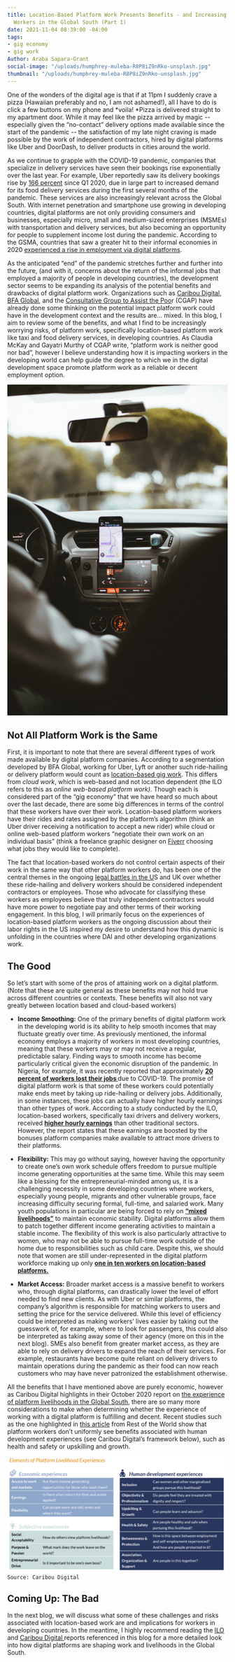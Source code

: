 ```yaml
---
title: Location-Based Platform Work Presents Benefits - and Increasing Risks - to
  Workers in the Global South (Part 1)
date: 2021-11-04 08:39:00 -04:00
tags:
- gig economy
- gig work
Author: Araba Sapara-Grant
social-image: "/uploads/humphrey-muleba-R8P8iZ9nRko-unsplash.jpg"
thumbnail: "/uploads/humphrey-muleba-R8P8iZ9nRko-unsplash.jpg"
---
```


One of the wonders of the digital age is that if at 11pm I suddenly crave a pizza (Hawaiian preferably and no, I am not ashamed!), all I have to do is click a few buttons on my phone and \*voila! \*Pizza is delivered straight to my apartment door. While it may feel like the pizza arrived by magic -- especially given the “no-contact” delivery options made available since the start of the pandemic -- the satisfaction of my late night craving is made possible by the work of independent contractors, hired by digital platforms like Uber and DoorDash, to deliver products in cities around the world.

<!--more-->

As we continue to grapple with the COVID-19 pandemic, companies that specialize in delivery services have seen their bookings rise exponentially over the last year. For example, Uber reportedly saw its delivery bookings rise by [166 percent](https://www.theguardian.com/technology/2021/may/05/uber-earnings-food-delivery-revenue) since Q1 2020, due in large part to increased demand for its food delivery services during the first several months of the pandemic. These services are also increasingly relevant across the Global South. With internet penetration and smartphone use growing in developing countries, digital platforms are not only providing consumers and businesses, especially micro, small and medium-sized enterprises (MSMEs) with transportation and delivery services, but also becoming an opportunity for people to supplement income lost during the pandemic. According to the GSMA, countries that saw a greater hit to their informal economies in 2020 [experienced a rise in employment via digital platforms](https://www.gsma.com/mobilefordevelopment/blog/covid-19-and-the-future-of-work-in-africas-mobile-industry-what-the-experts-say/).

As the anticipated “end” of the pandemic stretches further and further into the future, (and with it, concerns about the return of the informal jobs that employed a majority of people in developing countries), the development sector seems to be expanding its analysis of the potential benefits and drawbacks of digital platform work. Organizations such as [Caribou Digital](https://www.platformlivelihoods.com/), [BFA Global](https://bfaglobal.com/iworker/insights/iworkers-a-new-bellwether-of-the-digital-economy/), and the [Consultative Group to Assist the Poo](https://www.cgap.org/blog/how-can-financial-services-support-platform-workers)r (CGAP) have already done some thinking on the potential impact platform work could have in the development context and the results are... mixed. In this blog, I aim to review some of the benefits, and what I find to be increasingly worrying risks, of platform work, specifically location-based platform work like taxi and food delivery services, in developing countries. As Claudia McKay and Gayatri Murthy of CGAP write, “platform work is neither good nor bad”, however I believe understanding how it is impacting workers in the developing world can help guide the degree to which we in the digital development space promote platform work as a reliable or decent employment option.

![humphrey-muleba-R8P8iZ9nRko-unsplash.jpg](/uploads/humphrey-muleba-R8P8iZ9nRko-unsplash.jpg)

## Not All Platform Work is the Same

First, it is important to note that there are several different types of work made available by digital platform companies. According to a segmentation developed by BFA Global, working for Uber, Lyft or another such ride-hailing or delivery platform would count as [location-based gig work](https://bfaglobal.com/wp-content/uploads/2020/04/BFA_The-iWorker-Project_Ghana-Report_Apr-2020-Web.pdf). This differs from *cloud work*, which is web-based and not location dependent (the ILO refers to this as *online web-based platform work)*. Though each is considered part of the “gig economy” that we have heard so much about over the last decade, there are some big differences in terms of the control that these workers have over their work. Location-based platform workers have their rides and rates assigned by the platform’s algorithm (think an Uber driver receiving a notification to accept a new rider) while cloud or online web-based platform workers “negotiate their own work on an individual basis” (think a freelance graphic designer on [Fiverr](https://www.fiverr.com/) choosing what jobs they would like to complete).

The fact that location-based workers do not control certain aspects of their work in the same way that other platform workers do, has been one of the central themes in the ongoing [legal battles in the U](https://abcnews.go.com/Business/fight-rideshare-drivers-react-ruling-prop-22-unconstitutional/story?id=79599366)S and UK over whether these ride-hailing and delivery workers should be considered independent contractors or employees. Those who advocate for classifying these workers as employees believe that truly independent contractors would have more power to negotiate pay and other terms of their working engagement. In this blog, I will primarily focus on the experiences of location-based platform workers as the ongoing discussion about their labor rights in the US inspired my desire to understand how this dynamic is unfolding in the countries where DAI and other developing organizations work.

## The Good

So let’s start with some of the pros of attaining work on a digital platform. (Note that these are quite general as these benefits may not hold true across different countries or contexts. These benefits will also not vary greatly between location based and cloud-based workers)

* **Income Smoothing:** One of the primary benefits of digital platform work in the developing world is its ability to help smooth incomes that may fluctuate greatly over time. As previously mentioned, the informal economy employs a majority of workers in most developing countries, meaning that these workers may or may not receive a regular, predictable salary. Finding ways to smooth income has become particularly critical given the economic disruption of the pandemic. In Nigeria, for example, it was recently reported that approximately **[ 20 percent of workers lost their jobs ](https://www.reuters.com/world/africa/around-20-nigerian-workers-lost-jobs-due-covid-19-stats-office-2021-09-21/)** due to COVID-19. The promise of digital platform work is that some of these workers could potentially make ends meet by taking up ride-hailing or delivery jobs. Additionally, in some instances, these jobs can actually have higher hourly earnings than other types of work. According to a study conducted by the ILO, location-based workers, specifically taxi drivers and delivery workers, received **[higher hourly earnings](https://www.ilo.org/wcmsp5/groups/public/---dgreports/---dcomm/---publ/documents/publication/wcms_771749.pdf)** than other traditional sectors. However, the report states that these earnings are boosted by the bonuses platform companies make available to attract more drivers to their platforms.

* **Flexibility:** This may go without saying, however having the opportunity to create one’s own work schedule offers freedom to pursue multiple income generating opportunities at the same time. While this may seem like a blessing for the entrepreneurial-minded among us, it is a challenging necessity in some developing countries where workers, especially young people, migrants and other vulnerable groups, face increasing difficulty securing formal, full-time, and salaried work. Many youth populations in particular are being forced to rely on **[“mixed livelihoods”](http://mastercardfdn.org/wp-content/uploads/2018/05/Report_YouthLivelihoods_Feb2017v2-Accessible-3-1-accessible.pdf)** to maintain economic stability. Digital platforms allow them to patch together different income generating activities to maintain a stable income. The flexibility of this work is also particularly attractive to women, who may not be able to pursue full-time work outside of the home due to responsibilities such as child care. Despite this, we should note that women are still under-represented in the digital platform workforce making up only **[one in ten workers on location-based platforms.](https://www.ilo.org/wcmsp5/groups/public/---dgreports/---dcomm/---publ/documents/publication/wcms_771749.pdf)**


* **Market Access:** Broader market access is a massive benefit to workers who, through digital platforms, can drastically lower the level of effort needed to find new clients. As with Uber or similar platforms, the company’s algorithm is responsible for matching workers to users and setting the price for the service delivered. While this level of efficiency could be interpreted as making workers’ lives easier by taking out the guesswork of, for example, where to look for passengers, this could also be interpreted as taking away some of their agency (more on this in the next blog). SMEs also benefit from greater market access, as they are able to rely on delivery drivers to expand the reach of their services. For example, restaurants have become quite reliant on delivery drivers to maintain operations during the pandemic as their food can now reach customers who may have never patronized the establishment otherwise.

All the benefits that I have mentioned above are purely economic, however as Caribou Digital highlights in their October 2020 report on [the experience of platform livelihoods in the Global South](https://www.platformlivelihoods.com/wp-content/uploads/2020/10/QYDEL-v1.01.pdf), there are so many more considerations to make when determining whether the experience of working with a digital platform is fulfilling and decent. Recent studies such as the one highlighted in [this article](https://restofworld.org/2021/global-gig-workers-index-mixed-emotions-dim-prospects/?utm_source=Temp\+-\+World\+Audience&utm_campaign=797a486ff0-EMAIL_CAMPAIGN_2021_10_18_04_57_COPY_01&utm_medium=email&utm_term=0_af5473c5aa-797a486ff0-446089188) from Rest of the World show that platform workers don’t uniformly see benefits associated with human development experiences (see Caribou Digital’s framework below), such as health and safety or upskilling and growth.

![CD Framework.png](/uploads/CD%20Framework.png)`Source: Caribou Digital`

## Coming Up: The Bad

In the next blog, we will discuss what some of these challenges and risks associated with location-based work are and implications for workers in developing countries. In the meantime, I highly recommend reading the [ILO](https://www.ilo.org/wcmsp5/groups/public/---dgreports/---dcomm/---publ/documents/publication/wcms_771749.pdf) and [Caribou Digital ](https://www.platformlivelihoods.com/wp-content/uploads/2020/10/QYDEL-v1.01.pdf)reports referenced in this blog for a more detailed look into how digital platforms are shaping work and livelihoods in the Global South.